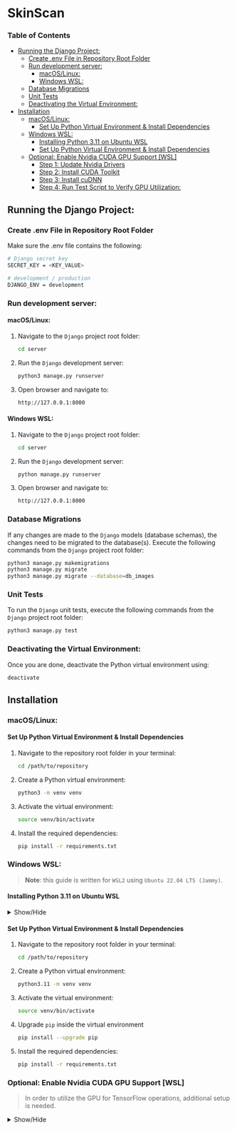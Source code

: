<h1> SkinScan </h1>

<h3> Table of Contents </h3>

- [Running the Django Project:](#running-the-django-project)
  - [Create .env File in Repository Root Folder](#create-env-file-in-repository-root-folder)
  - [Run development server:](#run-development-server)
    - [macOS/Linux:](#macoslinux)
    - [Windows WSL:](#windows-wsl)
  - [Database Migrations](#database-migrations)
  - [Unit Tests](#unit-tests)
  - [Deactivating the Virtual Environment:](#deactivating-the-virtual-environment)
- [Installation](#installation)
  - [macOS/Linux:](#macoslinux-1)
    - [Set Up Python Virtual Environment \& Install Dependencies](#set-up-python-virtual-environment--install-dependencies)
  - [Windows WSL:](#windows-wsl-1)
    - [Installing Python 3.11 on Ubuntu WSL](#installing-python-311-on-ubuntu-wsl)
    - [Set Up Python Virtual Environment \& Install Dependencies](#set-up-python-virtual-environment--install-dependencies-1)
  - [Optional: Enable Nvidia CUDA GPU Support \[WSL\]](#optional-enable-nvidia-cuda-gpu-support-wsl)
    - [Step 1: Update Nvidia Drivers](#step-1-update-nvidia-drivers)
    - [Step 2: Install CUDA Toolkit](#step-2-install-cuda-toolkit)
    - [Step 3: Install cuDNN](#step-3-install-cudnn)
    - [Step 4: Run Test Script to Verify GPU Utilization:](#step-4-run-test-script-to-verify-gpu-utilization)


## Running the Django Project:

### Create .env File in Repository Root Folder
Make sure the .env file contains the following:
```sh
# Django secret key
SECRET_KEY = <KEY_VALUE>

# development / production
DJANGO_ENV = development

```
### Run development server:

#### macOS/Linux:
1. Navigate to the `Django` project root folder:
    ```bash
    cd server
    ```
2. Run the `Django` development server:
    ```bash
    python3 manage.py runserver
    ```
3. Open browser and navigate to:
    ```bash
    http://127.0.0.1:8000
    ```

#### Windows WSL:
1. Navigate to the `Django` project root folder:
    ```bash
    cd server
    ```
2. Run the `Django` development server:
    ```bash
    python manage.py runserver
    ```
3. Open browser and navigate to:
    ```bash
    http://127.0.0.1:8000
    ```


### Database Migrations

If any changes are made to the `Django` models (database schemas), the changes need to be migrated to the database(s). Execute the following commands from the `Django` project root folder: 

```bash
python3 manage.py makemigrations
python3 manage.py migrate
python3 manage.py migrate --database=db_images
```


### Unit Tests

To run the `Django` unit tests, execute the following commands from the `Django` project root folder:
```bash
python3 manage.py test    
```


### Deactivating the Virtual Environment:

Once you are done, deactivate the Python virtual environment using:
```bash
deactivate
```


## Installation

### macOS/Linux:

#### Set Up Python Virtual Environment & Install Dependencies 
1. Navigate to the repository root folder in your terminal:
    ```bash
    cd /path/to/repository
    ```
2. Create a Python virtual environment:
    ```bash
    python3 -m venv venv
    ```
3. Activate the virtual environment:
    ```bash
    source venv/bin/activate
    ```
4. Install the required dependencies:
    ```bash
    pip install -r requirements.txt
    ```


### Windows WSL:
> **Note**: this guide is written for `WSL2` using `Ubuntu 22.04 LTS (Jammy)`. 


#### Installing Python 3.11 on Ubuntu WSL

<details>
<summary>Show/Hide</summary>

> Python 3.11 is not included in the default Ubuntu repository so we need to add a PPA in order to install. If you are using a different Ubuntu version you need to verify that Python 3.11 is provided [here](https://launchpad.net/%7Edeadsnakes/+archive/ubuntu/ppa) or use a different PPA.

1. Add `deadsnakes PPA` to the system:
    ```bash
    sudo add-apt-repository ppa:deadsnakes/ppa
    ```
2. Update package list to ensure the new repository is included:
    ```bash
    sudo apt update
    ```
3. Install Python 3.11 and tk dependencies:
    ```bash
    sudo apt install python3.11 python3-tk tk-dev
    ```
4. Verify installation & base Python installation intact:
    ```bash
    python3 --version
    python3.11 --version
    ```
5. Intall `venv` for Python 3.11:
    ```bash
    sudo apt install python3.11-venv
    ```

</details>


#### Set Up Python Virtual Environment & Install Dependencies 
1. Navigate to the repository root folder in your terminal:
    ```bash
    cd /path/to/repository
    ```
2. Create a Python virtual environment:
    ```bash
    python3.11 -m venv venv
    ```
3. Activate the virtual environment:
    ```bash
    source venv/bin/activate
    ```
4. Upgrade `pip` inside the virtual environment
    ```bash
    pip install --upgrade pip
    ```
5. Install the required dependencies:
    ```bash
    pip install -r requirements.txt
    ```


### Optional: Enable Nvidia CUDA GPU Support [WSL]
> In order to utilize the GPU for TensorFlow operations, additional setup is needed.

<details>
<summary>Show/Hide</summary>

> **Note**: verify that you have the hardware & system requirements needed: [TensorFlow website](https://www.tensorflow.org/install/pip#windows-wsl2)


#### Step 1: Update Nvidia Drivers

Ensure that you have the latest Nvidia GPU drivers installed. Most cards with updated drivers should support CUDA: [Nvidia website](https://docs.nvidia.com/cuda/wsl-user-guide/index.html#step-1-install-nvidia-driver-for-gpu-support)


#### Step 2: Install CUDA Toolkit

Download the `CUDA Toolkit 12.3.2` installer for x86 from the [Nvidia website](https://developer.nvidia.com/cuda-12-3-2-download-archive?target_os=Linux&target_arch=x86_64&Distribution=WSL-Ubuntu&target_version=2.0&target_type=deb_local)

Open `WSL` in terminal and navigate to the directory you saved the installer - run the following commands:
```bash
wget https://developer.download.nvidia.com/compute/cuda/repos/wsl-ubuntu/x86_64/cuda-wsl-ubuntu.pin

sudo mv cuda-wsl-ubuntu.pin /etc/apt/preferences.d/cuda-repository-pin-600

wget https://developer.download.nvidia.com/compute/cuda/12.3.2/local_installers/cuda-repo-wsl-ubuntu-12-3-local_12.3.2-1_amd64.deb

sudo dpkg -i cuda-repo-wsl-ubuntu-12-3-local_12.3.2-1_amd64.deb

sudo cp /var/cuda-repo-wsl-ubuntu-12-3-local/cuda-*-keyring.gpg /usr/share/keyrings/

sudo apt-get update

sudo apt-get -y install cuda-toolkit-12-3
```

Verify installation using the following command:
```bash
nvcc --version
```

If the command doesn't work, you need to add the `CUDA Toolkit` to the environment variables:

1. Open the shell configuration in `nano`:
    ```bash
    nano ~/.bashrc
    ```
2. Add the following lines to the end of the file (to keep your custom configurations separate)
    ```bash
    export PATH=/usr/local/cuda/bin:$PATH
    export LD_LIBRARY_PATH=/usr/local/cuda/lib64:$LD_LIBRARY_PATH
    ```
3. Save the file and reload the shell configuration:
    ```bash
    source ~/.bashrc
    ```
4. Verify that the `nvcc` command now works:
    ```bash
    nvcc --version
    ```

#### Step 3: Install cuDNN

> **Note**: for this step you need to create an Nvidia developer account (for free) to download the library.

Download `cuDNN v8.9.7 (December 5th, 2023), for CUDA 12.x` for Ubuntu x86 from the [Nvidia website](https://developer.nvidia.com/rdp/cudnn-archive). 

Open `WSL` in terminal and navigate to the directory you saved the installer - run the following commands:

1. Install the local repository:
    ```bash
    sudo dpkg -i cudnn-local-repo-ubuntu2204-8.9.7.29_1.0-1_amd64.deb
    ```
    >**Note**: if you get the message about the `keyring`, copy the command from the output and run it in the terminal before proceeding with the next step.
2. Update package list:
    ```bash
    sudo apt update
    ```
3. Install the `cuDNN` library:
    ```bash
    sudo apt install -y libcudnn8
    ```
4. Verify installation success:
    ```bash
    dpkg -l | grep libcudnn
    ```
    You should see output similar to:
    ```bash
    ii  libcudnn8    8.9.7.29-1+cuda12.2   amd64    cuDNN runtime libraries
    ```

#### Step 4: Run Test Script to Verify GPU Utilization:
1. Navigate to the repository root folder in your terminal:
    ```bash
    cd /path/to/repository
    ```
2. Activate the virtual environment:
    ```bash
    source venv/bin/activate
    ```
3. Run the GPU test script
    ```bash
    python3.11 dev_utils/test_gpu.py
    ```
> **Note**: TensorFlow will silently default to using the CPU if it can't utilize the GPU. If you suspect that this is happening you can enable explicit device logging by editing the script and changing the parameter in the following line to `True`:
```Python
tf.debugging.set_log_device_placement(False)
```

</details>
